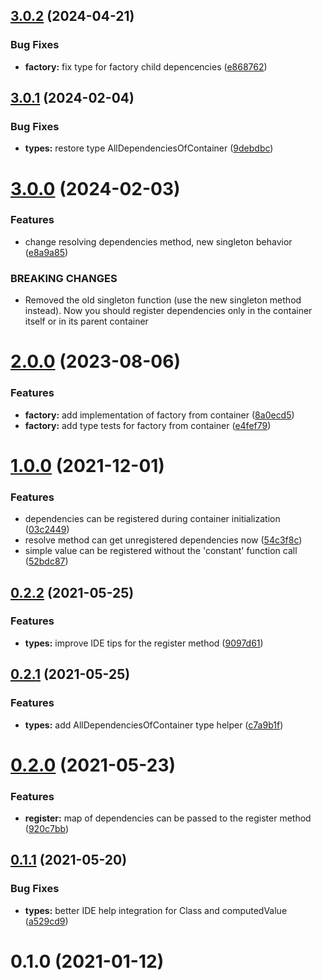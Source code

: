 ## [3.0.2](https://github.com/megazazik/factory-di/compare/v3.0.1...v3.0.2) (2024-04-21)


### Bug Fixes

* **factory:** fix type for factory child depencencies ([e868762](https://github.com/megazazik/factory-di/commit/e8687625d68b099b3db183061e41a97248c81873))



## [3.0.1](https://github.com/megazazik/factory-di/compare/v3.0.0...v3.0.1) (2024-02-04)


### Bug Fixes

* **types:** restore type AllDependenciesOfContainer ([9debdbc](https://github.com/megazazik/factory-di/commit/9debdbcb1f7ee90226eb29e6fbf8854e83a8f01c))



# [3.0.0](https://github.com/megazazik/factory-di/compare/v2.0.0...v3.0.0) (2024-02-03)


### Features

* change resolving dependencies method, new singleton behavior ([e8a9a85](https://github.com/megazazik/factory-di/commit/e8a9a85394fc52c771acfeac25e7500ebffd47cc))


### BREAKING CHANGES

* Removed the old singleton function (use the new singleton method instead). Now you
should register dependencies only in the container itself or in its parent container



# [2.0.0](https://github.com/megazazik/factory-di/compare/v1.0.0...v2.0.0) (2023-08-06)


### Features

* **factory:** add implementation of factory from container ([8a0ecd5](https://github.com/megazazik/factory-di/commit/8a0ecd558de7a7d5625cb0d9e4df880fac25369e))
* **factory:** add type tests for factory from container ([e4fef79](https://github.com/megazazik/factory-di/commit/e4fef79169596ef5a7b75cf2e3371f4da51f5354))



# [1.0.0](https://github.com/megazazik/factory-di/compare/v0.2.2...v1.0.0) (2021-12-01)


### Features

* dependencies can be registered during container initialization ([03c2449](https://github.com/megazazik/factory-di/commit/03c244999d86233b921c15058b935f67cf8f00e9))
* resolve method can get unregistered dependencies now ([54c3f8c](https://github.com/megazazik/factory-di/commit/54c3f8cc96efe972ac0ab8900679b2912bfd07be))
* simple value can be registered without the 'constant' function call ([52bdc87](https://github.com/megazazik/factory-di/commit/52bdc87cda279a7ccab0765f155fae4c5fd72ae5))



## [0.2.2](https://github.com/megazazik/factory-di/compare/v0.2.1...v0.2.2) (2021-05-25)


### Features

* **types:** improve IDE tips for the register method ([9097d61](https://github.com/megazazik/factory-di/commit/9097d610bc7a8dbcf38fb80ecd47c973b98e0383))



## [0.2.1](https://github.com/megazazik/factory-di/compare/v0.2.0...v0.2.1) (2021-05-25)


### Features

* **types:** add AllDependenciesOfContainer type helper ([c7a9b1f](https://github.com/megazazik/factory-di/commit/c7a9b1f6ead2003f494aa3e41e1bda85e29fdb97))



# [0.2.0](https://github.com/megazazik/factory-di/compare/v0.1.1...v0.2.0) (2021-05-23)


### Features

* **register:** map of dependencies can be passed to the register method ([920c7bb](https://github.com/megazazik/factory-di/commit/920c7bbc00acfda149b4f64fcf0470eeba24ceea))



## [0.1.1](https://github.com/megazazik/factory-di/compare/v0.1.0...v0.1.1) (2021-05-20)


### Bug Fixes

* **types:** better IDE help integration for Class and computedValue ([a529cd9](https://github.com/megazazik/factory-di/commit/a529cd93cf8ea7bf9fa47fa4b3d03e3f07fb4b95))



# 0.1.0 (2021-01-12)



